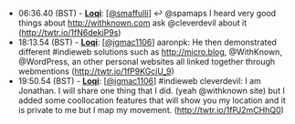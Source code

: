* <a id="06:36.40">06:36.40 (BST)</a> - __[Loqi](https://github.com/Loqi)__: [<a href="https://twitter.com/smaffulli">@smaffulli</a>] ↩️ @spamaps I heard very good things about  http://withknown.com ask @cleverdevil about it (http://twtr.io/1fN6dekiP9s)
* <a id="18:13.54">18:13.54 (BST)</a> - __[Loqi](https://github.com/Loqi)__: [<a href="https://twitter.com/jgmac1106">@jgmac1106</a>] aaronpk: He then demonstrated different #indieweb solutions such as http://micro.blog, @WithKnown, @WordPress, an other personal websites all linked together through webmentions (http://twtr.io/1fP9KGciU_9)
* <a id="19:50.54">19:50.54 (BST)</a> - __[Loqi](https://github.com/Loqi)__: [<a href="https://twitter.com/jgmac1106">@jgmac1106</a>] #indieweb cleverdevil: I am Jonathan. I will share one thing that I did. (yeah @withknown site) but I added some coollocation features that will show you my location and it is private to me but I map my movement. (http://twtr.io/1fPJ2mCHhQ0)
